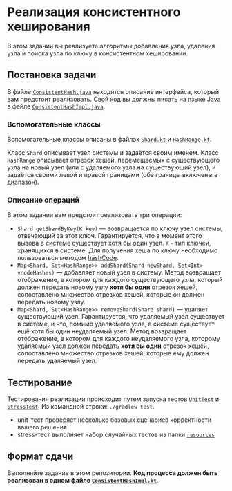 # Реализация консистентного хеширования

В этом задании вы реализуете алгоритмы добавления узла, удаления узла и поиска узла по ключу в консистентном хешировании.

## Постановка задачи

В файле [`ConsistentHash.java`](src/main/java/ConsistentHash.java) находится описание интерфейса, который вам предстоит реализовать.
Свой код вы должны писать на языке Java в файле [`ConsistentHashImpl.java`](src/main/java/ConsistentHashImpl.java).

### Вспомогательные классы
Вспомогательные классы описаны в файлах [`Shard.kt`](src/main/java/Shard.java) и [`HashRange.kt`](src/main/java/HashRange.java).

Класс `Shard` описывает узел системы и задаётся своим именем. Класс `HashRange` описывает отрезок хешей, перемещаемых с существующего узла на новый узел
(или с удаляемого узла на существующий узел), и задаётся своими левой и правой границами (обе границы включены в диапазон).


### Описание операций

В этом задании вам предстоит реализовать три операции:

* `Shard getShardByKey(K key)` &mdash; возвращается по ключу узел системы, отвечающий за этот ключ. Гарантируется, что в момент этого вызова в системе
  существует хотя бы один узел. `K` - тип ключей, хранящихся в системе. Для получения хеша по ключу необходимо пользоваться методом
  [hashCode](https://docs.oracle.com/javase/8/docs/api/java/lang/Object.html#hashCode--).
* `Map<Shard, Set<HashRange>> addShard(Shard newShard, Set<Int> vnodeHashes)` &mdash; добавляет новый узел в систему. Метод возвращает отображение,
  в котором  для каждого существующего узла, который должен передать новому узлу **хотя бы один** отрезок хешей, сопоставлено множество отрезков хешей,
  которые он должен передать новому узлу.
* `Map<Shard, Set<HashRange>> removeShard(Shard shard)` &mdash; удаляет существующий узел. Гарантируется, что удаляемый узел существует в системе, и что,
  помимо удаляемого узла, в системе существует ещё хотя бы один неудаляемый узел.
  Метод возвращает отображение,
  в котором  для каждого неудаляемого узла, которому удаляемый узел должен передать **хотя бы один** отрезок хешей, сопоставлено множество отрезков хешей,
  которые ему должен передать удаляемый узел.

## Тестирование

Тестирования реализации происходит путем запуска тестов [`UnitTest`](src/test/java/UnitTest.java) и
[`StressTest`](src/test/java/StressTest.java).
Из командной строки: `./gradlew test`.

* unit-тест проверяет несколько базовых сценариев корректности вашего решения
* stress-тест выполняет набор случайных тестов из папки [`resources`](src/test/resources)

## Формат сдачи

Выполняйте задание в этом репозитории.
**Код процесса должен быть реализован в одном файле [`ConsistentHashImpl.kt`](src/main/java/ConsistentHashImpl.java)**.


